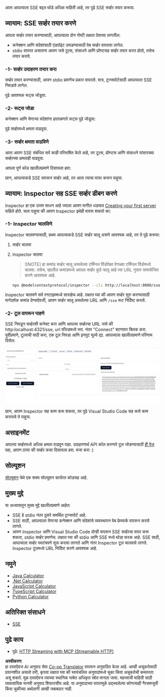 <!--
CO_OP_TRANSLATOR_METADATA:
{
  "original_hash": "3dd2f1e39277c31b0e57e29d165354d6",
  "translation_date": "2025-06-12T23:22:26+00:00",
  "source_file": "03-GettingStarted/05-sse-server/README.md",
  "language_code": "mr"
}
-->
आता आपल्याला SSE बद्दल थोडे अधिक माहिती आहे, तर पुढे SSE सर्व्हर तयार करूया.

## व्यायाम: SSE सर्व्हर तयार करणे

आपला सर्व्हर तयार करण्यासाठी, आपल्याला दोन गोष्टी लक्षात ठेवाव्या लागतील:

- कनेक्शन आणि संदेशांसाठी एंडपॉइंट उघडण्यासाठी वेब सर्व्हर वापरावा लागेल.
- stdio वापरत असताना आपण जसे टूल्स, संसाधने आणि प्रॉम्प्टसह सर्व्हर तयार करत होतो, तसेच तयार करावे.

### -1- सर्व्हर उदाहरण तयार करा

सर्व्हर तयार करण्यासाठी, आपण stdio प्रमाणेच प्रकार वापरतो. मात्र, ट्रान्सपोर्टसाठी आपल्याला SSE निवडावे लागेल.

पुढे आवश्यक रूट्स जोडूया.

### -2- रूट्स जोडा

कनेक्शन आणि येणाऱ्या संदेशांना हाताळणारे रूट्स पुढे जोडूया:

पुढे सर्व्हरमध्ये क्षमता वाढवूया.

### -3- सर्व्हर क्षमता वाढविणे

आता आपण SSE संबंधित सर्व काही परिभाषित केले आहे, तर टूल्स, प्रॉम्प्टस आणि संसाधने यांसारख्या सर्व्हरच्या क्षमताही वाढवूया.

आपला पूर्ण कोड खालीलप्रमाणे दिसायला हवा:

छान, आपल्याकडे SSE वापरून सर्व्हर आहे, तर आता त्याचा वापर करून पाहूया.

## व्यायाम: Inspector सह SSE सर्व्हर डीबग करणे

Inspector हा एक उत्तम साधन आहे ज्याला आपण मागील धड्यात [Creating your first server](/03-GettingStarted/01-first-server/README.md) पाहिले होते. चला पाहूया की आपण Inspector इथेही वापरू शकतो का:

### -1- Inspector चालविणे

Inspector चालवण्यासाठी, प्रथम आपल्याकडे SSE सर्व्हर चालू असणे आवश्यक आहे, तर ते पुढे करूया:

1. सर्व्हर चालवा

1. Inspector चालवा

    > ![NOTE]
    > हा कमांड सर्व्हर चालू असलेल्या टर्मिनल विंडोपेक्षा वेगळ्या टर्मिनल विंडोमध्ये चालवा. तसेच, खालील कमांडमध्ये आपला सर्व्हर कुठे चालू आहे त्या URL नुसार समायोजित करणे आवश्यक आहे.

    ```sh
    npx @modelcontextprotocol/inspector --cli http://localhost:8000/sse --method tools/list
    ```

Inspector चालवणे सर्व रनटाइममध्ये सारखेच आहे. लक्षात घ्या की आपण सर्व्हर सुरु करण्यासाठी मार्गदर्शक कमांड देण्याऐवजी, आपण सर्व्हर चालू असलेल्या URL आणि `/sse` रूट निर्दिष्ट करतो.

### -2- टूल वापरून पाहणे

SSE निवडून सर्व्हरशी कनेक्ट करा आणि आपल्या सर्व्हरचा URL जसे की http:localhost:4321/sse, url फील्डमध्ये भरा. नंतर "Connect" बटणावर क्लिक करा. पूर्वीप्रमाणे, टूल्सची यादी करा, एक टूल निवडा आणि इनपुट मूल्ये द्या. आपल्याला खालीलप्रमाणे परिणाम दिसेल:

![SSE Server running in inspector](../../../../translated_images/sse-inspector.d86628cc597b8fae807a31d3d6837842f5f9ee1bcc6101013fa0c709c96029ad.mr.png)

छान, आपण Inspector सह काम करू शकता, तर पुढे Visual Studio Code सह कसे काम करायचे ते पाहूया.

## असाइनमेंट

आपल्या सर्व्हरमध्ये अधिक क्षमता वाढवून पाहा. उदाहरणार्थ API कॉल करणारे टूल जोडण्यासाठी [ही पेज](https://api.chucknorris.io/) पहा, आपण ठरवा की सर्व्हर कसा दिसायला हवा. मजा करा :)

## सोल्यूशन

[सोल्यूशन](./solution/README.md) येथे एक शक्य सोल्यूशन कार्यरत कोडसह आहे.

## मुख्य मुद्दे

या अध्यायातून मुख्य मुद्दे खालीलप्रमाणे आहेत:

- SSE हे stdio नंतर दुसरे समर्थित ट्रान्सपोर्ट आहे.
- SSE साठी, आपल्याला येणाऱ्या कनेक्शन आणि संदेशांचे व्यवस्थापन वेब फ्रेमवर्क वापरून करावे लागते.
- आपण Inspector आणि Visual Studio Code दोन्ही वापरून SSE सर्व्हरचा वापर करू शकता, stdio सर्व्हर प्रमाणेच. लक्षात घ्या की stdio आणि SSE मध्ये थोडा फरक आहे. SSE साठी, आपल्याला सर्व्हर स्वतंत्रपणे सुरू करावा लागतो आणि नंतर Inspector टूल चालवावे लागते. Inspector टूलमध्ये URL निर्दिष्ट करणे आवश्यक आहे.

## नमुने

- [Java Calculator](../samples/java/calculator/README.md)
- [.Net Calculator](../../../../03-GettingStarted/samples/csharp)
- [JavaScript Calculator](../samples/javascript/README.md)
- [TypeScript Calculator](../samples/typescript/README.md)
- [Python Calculator](../../../../03-GettingStarted/samples/python)

## अतिरिक्त संसाधने

- [SSE](https://developer.mozilla.org/en-US/docs/Web/API/Server-sent_events)

## पुढे काय

- पुढे: [HTTP Streaming with MCP (Streamable HTTP)](/03-GettingStarted/06-http-streaming/README.md)

**अस्वीकरण**:  
हा दस्तऐवज AI अनुवाद सेवा [Co-op Translator](https://github.com/Azure/co-op-translator) वापरून अनुवादित केला आहे. आम्ही अचूकतेसाठी प्रयत्नशील असलो तरी, कृपया लक्षात घ्या की स्वयंचलित अनुवादांमध्ये चुका किंवा अचूकतेची कमतरता असू शकते. मूळ दस्तऐवज त्याच्या स्थानिक भाषेत अधिकृत स्रोत मानला जावा. महत्त्वाची माहिती साठी व्यावसायिक मानवी अनुवाद शिफारसीय आहे. या अनुवादाच्या वापरामुळे उद्भवलेल्या कोणत्याही गैरसमजुती किंवा चुकीच्या अर्थलागी आम्ही जबाबदार नाही.